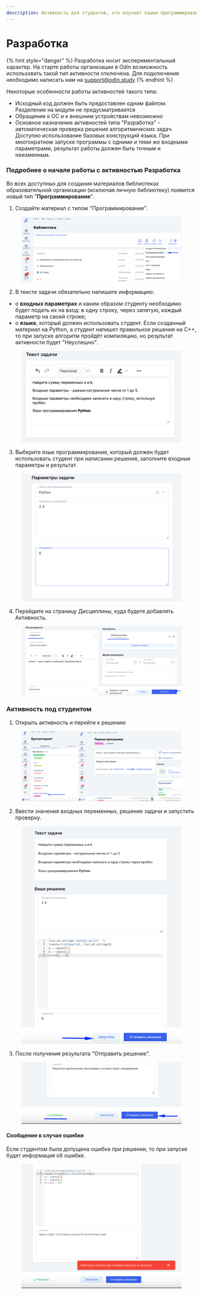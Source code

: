 ```yaml
---
description: Активность для студентов, кто изучает языки программирования
---
```


# Разработка

{% hint style="danger" %}
Разработка носит экспериментальный характер. На старте работы организации в Odin возможность использовать такой тип активности отключена. Для подключения необходимо написать нам на support@odin.study
{% endhint %}

Некоторые особенности работы активностей такого типа:

* Исходный код должен быть предоставлен одним файлом. Разделение на модули не предусматривается
* Обращение к ОС и к внешним устройствам невозможно
* Основное назначение активностей типа "Разработка" - автоматическая проверка решения алгоритмических задач. Доступно использование базовых конструкций языка. При многократном запуске программы с одними и теми же входными параметрами, результат работы должен быть точным и неизменным.

### Подробнее о начале работы с активностью Разработка

Во всех доступных для создания материалов библиотеках образовательной организации (исключая личную библиотеку) появится новый тип "**Программирование**".

1. Создайте материал с типом "Программирование".

<figure><img src="../../.gitbook/assets/image (560).png" alt=""><figcaption></figcaption></figure>

2. В тексте задачи обязательно напишите информацию:

* &#x20;о **входных  параметрах** и каким образом студенту необходимо будет подать их на вход: в одну строку, через запятую, каждый параметр на своей строке;
* о **языке**, который должен использовать студент. Если созданный материал на  Python, а студент напишет правильное решение на  С++, то при запуске алгоритм пройдёт компиляцию, но результат активности будет "Неуспешно".

<figure><img src="../../.gitbook/assets/image (756).png" alt=""><figcaption></figcaption></figure>

3. Выберите язык программирования, который должен будет использовать студент при написании решения, заполните входные параметры и результат.

<figure><img src="../../.gitbook/assets/image (444).png" alt=""><figcaption></figcaption></figure>

4. Перейдите на страницу Дисциплины, куда будете добавлять Активность.

<figure><img src="../../.gitbook/assets/image (352).png" alt=""><figcaption></figcaption></figure>

### Активность под студентом

1. Открыть активность и перейти к решению

<figure><img src="../../.gitbook/assets/image (422).png" alt=""><figcaption></figcaption></figure>

2. Ввести значения входных переменных, решение задачи и запустить проверку.&#x20;

<figure><img src="../../.gitbook/assets/image (290).png" alt=""><figcaption></figcaption></figure>

3. После получения результата "Отправить решение".

<figure><img src="../../.gitbook/assets/image (749).png" alt=""><figcaption></figcaption></figure>

#### Сообщение в случае ошибки

Если студентом была допущена ошибка при решении, то при запуске будет информация об ошибке.&#x20;

<figure><img src="../../.gitbook/assets/image (442).png" alt=""><figcaption></figcaption></figure>
